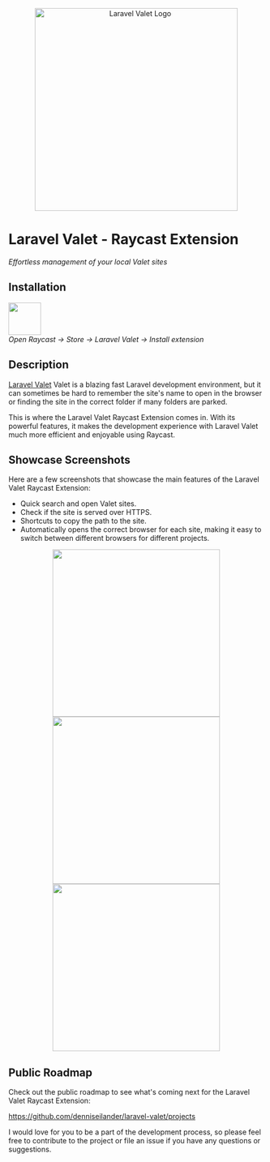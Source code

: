 <p align="center">
  <a href="https://www.raycast.com/denniseilander/laravel-valet" target="_blank" title="Official Laravel Valet Raycast Extension page">
    <img src="https://user-images.githubusercontent.com/3907144/215585265-ba7d933f-14c2-47ba-9b35-1871da9277fc.svg" width="400" alt="Laravel Valet Logo">
  </a>
</p>

# Laravel Valet - Raycast Extension
_Effortless management of your local Valet sites_

## Installation
<a href="https://www.raycast.com/denniseilander/laravel-valet"><img src="https://www.raycast.com/denniseilander/laravel-valet/install_button@2x.png" height="64" alt="" style="height: 64px;"></a>  
_Open Raycast → Store → Laravel Valet → Install extension_

## Description


<a href="https://laravel.com/docs/master/valet" target="_blank">Laravel Valet</a> Valet is a blazing fast Laravel development environment, but it can sometimes be hard to remember the site's name to open in the browser or finding the site in the correct folder if many folders are parked.

This is where the Laravel Valet Raycast Extension comes in. With its powerful features, it makes the development experience with Laravel Valet much more efficient and enjoyable using Raycast.

## Showcase Screenshots

Here are a few screenshots that showcase the main features of the Laravel Valet Raycast Extension:

- Quick search and open Valet sites.
- Check if the site is served over HTTPS.
- Shortcuts to copy the path to the site.
- Automatically opens the correct browser for each site, making it easy to switch between different browsers for different projects.

<p align="center">
  <img src="https://user-images.githubusercontent.com/3907144/215583730-8aea8996-1daa-4b44-a0de-9ebb129a00dc.png" width="330" style="min-width: 200px;">
  <img src="https://user-images.githubusercontent.com/3907144/215584805-86d81957-f446-4996-8f6a-975bf6232ca5.png" width="330" style="min-width: 200px;">
  <img src="https://user-images.githubusercontent.com/3907144/215584815-79e56c3a-a75d-4895-9dd7-7382004e7aba.png" width="330" style="min-width: 200px;">
</p>

## Public Roadmap

Check out the public roadmap to see what's coming next for the Laravel Valet Raycast Extension:

https://github.com/denniseilander/laravel-valet/projects

I would love for you to be a part of the development process, so please feel free to contribute to the project or file an issue if you have any questions or suggestions.
